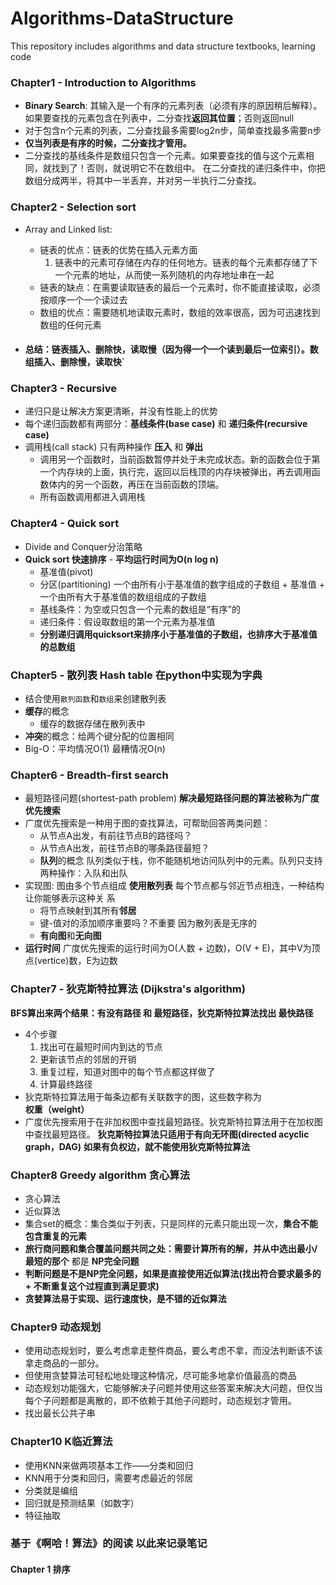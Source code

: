 # Algorithms-DataStructure

This repository includes algorithms and data structure textbooks, learning code

### Chapter1 - Introduction to Algorithms

- **Binary Search**: 其输入是一个有序的元素列表（必须有序的原因稍后解释）。如果要查找的元素包含在列表中，二分查找**返回其位置**；否则返回null
- 对于包含n个元素的列表，二分查找最多需要log2n步，简单查找最多需要n步
- **仅当列表是有序的时候，二分查找才管用。**
- 二分查找的基线条件是数组只包含一个元素。如果要查找的值与这个元素相同，就找到了！否则，就说明它不在数组中。
在二分查找的递归条件中，你把数组分成两半，将其中一半丢弃，并对另一半执行二分查找。

### Chapter2 - Selection sort

- Array and Linked list:
  - 链表的优点：链表的优势在插入元素方面
      1. 链表中的元素可存储在内存的任何地方。链表的每个元素都存储了下一个元素的地址，从而使一系列随机的内存地址串在一起
  - 链表的缺点：在需要读取链表的最后一个元素时，你不能直接读取，必须按顺序一个一个读过去
  - 数组的优点：需要随机地读取元素时，数组的效率很高，因为可迅速找到数组的任何元素

- #### 总结：链表插入、删除快，读取慢（因为得一个一个读到最后一位索引）。数组插入、删除慢，读取快`

### Chapter3 - Recursive

- 递归只是让解决方案更清晰，并没有性能上的优势
- 每个递归函数都有两部分：**基线条件(base case)** 和 **递归条件(recursive case)**
- 调用栈(call stack) 只有两种操作 **压入** 和 **弹出**
  - 调用另一个函数时，当前函数暂停并处于未完成状态。新的函数会位于第一个内存块的上面，执行完，返回以后栈顶的内存块被弹出，再去调用函数体内的另一个函数，再压在当前函数的顶端。
  - 所有函数调用都进入调用栈

### Chapter4 - Quick sort

- Divide and Conquer分治策略
- **Quick sort 快速排序** - **平均运行时间为O(n log n)**
  - 基准值(pivot)
  - 分区(partitioning) 一个由所有小于基准值的数字组成的子数组 + 基准值 + 一个由所有大于基准值的数组组成的子数组
  - 基线条件：为空或只包含一个元素的数组是“有序”的
  - 递归条件：假设取数组的第一个元素为基准值
  - **分别递归调用quicksort来排序小于基准值的子数组，也排序大于基准值的总数组**

### Chapter5 - 散列表 Hash table 在python中实现为字典

- 结合使用`散列函数`和`数组`来创建散列表
- **缓存**的概念
  - 缓存的数据存储在散列表中
- **冲突**的概念：给两个键分配的位置相同
- Big-O：平均情况O(1) 最糟情况O(n)

### Chapter6 - Breadth-first search

- 最短路径问题(shortest-path problem) **解决最短路径问题的算法被称为广度优先搜索**
- 广度优先搜索是一种用于图的查找算法，可帮助回答两类问题：
  - 从节点A出发，有前往节点B的路径吗？
  - 从节点A出发，前往节点B的哪条路径最短？
  - **队列**的概念 队列类似于栈，你不能随机地访问队列中的元素。队列只支持两种操作：入队和出队
- 实现图: 图由多个节点组成 **使用散列表** 每个节点都与邻近节点相连，一种结构让你能够表示这种关
系
  - 将节点映射到其所有**邻居**
  - 键-值对的添加顺序重要吗？不重要 因为散列表是无序的
  - **有向图**和**无向图**
- **运行时间** 广度优先搜索的运行时间为O(人数 + 边数)，O(V + E)，其中V为顶点(vertice)数，E为边数

### Chapter7 - 狄克斯特拉算法 (Dijkstra's algorithm)

**BFS算出来两个结果：有没有路径 和 最短路径，狄克斯特拉算法找出 最快路径**

- 4个步骤
  1. 找出可在最短时间内到达的节点
  2. 更新该节点的邻居的开销
  3. 重复过程，知道对图中的每个节点都这样做了
  4. 计算最终路径
- 狄克斯特拉算法用于每条边都有关联数字的图，这些数字称为**权重（weight）**
- 广度优先搜索用于在非加权图中查找最短路径。狄克斯特拉算法用于在加权图中查找最短路径。
**狄克斯特拉算法只适用于有向无环图(directed acyclic graph，DAG)**
**如果有负权边，就不能使用狄克斯特拉算法**

### Chapter8 Greedy algorithm 贪心算法

- 贪心算法
- 近似算法
- 集合set的概念：集合类似于列表，只是同样的元素只能出现一次，**集合不能包含重复的元素**
- **旅行商问题和集合覆盖问题共同之处：需要计算所有的解，并从中选出最小/最短的那个** 都是 **NP完全问题**
- **判断问题是不是NP完全问题，如果是直接使用近似算法(找出符合要求最多的 + 不断重复这个过程直到满足要求)**
- **贪婪算法易于实现、运行速度快，是不错的近似算法**

### Chapter9 动态规划

- 使用动态规划时，要么考虑拿走整件商品，要么考虑不拿，而没法判断该不该拿走商品的一部分。
- 但使用贪婪算法可轻松地处理这种情况，尽可能多地拿价值最高的商品
- 动态规划功能强大，它能够解决子问题并使用这些答案来解决大问题，但仅当每个子问题都是离散的，即不依赖于其他子问题时，动态规划才管用。
- 找出最长公共子串

### Chapter10 K临近算法

- 使用KNN来做两项基本工作——分类和回归
- KNN用于分类和回归，需要考虑最近的邻居
- 分类就是编组
- 回归就是预测结果（如数字）
- 特征抽取

### 基于《啊哈！算法》的阅读 以此来记录笔记

#### Chapter 1 排序
